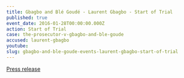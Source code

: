 ```yaml
---
title: Gbagbo and Blé Goudé - Laurent Gbagbo - Start of Trial
published: true
event_date: 2016-01-28T00:00:00.000Z
action: Start of Trial
case: the-prosecutor-v-gbagbo-and-ble-goude
accused: laurent-gbagbo
youtube:
slug: gbagbo-and-ble-goude-events-laurent-gbagbo-start-of-trial
---
```



[Press release](https://www.icc-cpi.int/en_menus/icc/press%20and%20media/press%20releases/Pages/pr1184.aspx)